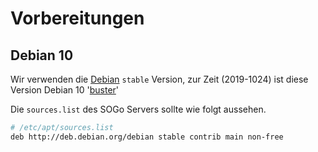 # Vorbereitungen
## Debian 10

Wir verwenden die [Debian][debian] `stable` Version, zur Zeit (2019-1024) ist diese
Version Debian 10 '[buster]'

Die `sources.list` des SOGo Servers sollte wie folgt aussehen.

```bash
# /etc/apt/sources.list
deb http://deb.debian.org/debian stable contrib main non-free
```


[debian]: https://debian.org
[buster]: https://wiki.debian.org/DebianBuster
